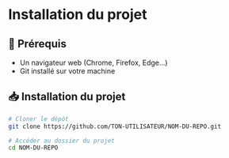# Installation du projet

## 📌 Prérequis
- Un navigateur web (Chrome, Firefox, Edge…)
- Git installé sur votre machine

## 📥 Installation du projet

```bash
# Cloner le dépôt
git clone https://github.com/TON-UTILISATEUR/NOM-DU-REPO.git

# Accéder au dossier du projet
cd NOM-DU-REPO
